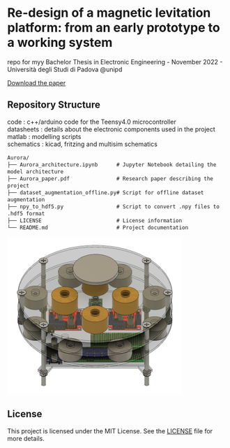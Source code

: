 # Re-design of a magnetic levitation platform: from an early prototype to a working system
repo for myy Bachelor Thesis in Electronic Engineering - November 2022 - Università degli Studi di Padova @unipd

[Download the paper](https://github.com/albertomors/maglev22/blob/b5a09330e3dea7a6b91397591241a9633b680332/Bachelor%20Thesis%20-%20maglev22.pdf)

## Repository Structure

code : c++/arduino code for the Teensy4.0 microcontroller  
datasheets : details about the electronic components used in the project  
matlab : modelling scripts    
schematics : kicad, fritzing and multisim schematics  

```
Aurora/
├── Aurora_architecture.ipynb      # Jupyter Notebook detailing the model architecture
├── Aurora_paper.pdf               # Research paper describing the project
├── dataset_augmentation_offline.py# Script for offline dataset augmentation
├── npy_to_hdf5.py                 # Script to convert .npy files to .hdf5 format
├── LICENSE                        # License information
└── README.md                      # Project documentation
```

<img src="https://github.com/albertomors/maglev22/blob/main/model_fusion.png" width="400">

## License

This project is licensed under the MIT License. See the [LICENSE](LICENSE) file for more details.
